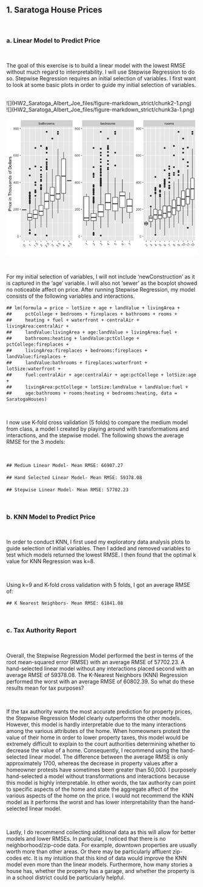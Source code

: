 ## 1. Saratoga House Prices

<br/>

### a. Linear Model to Predict Price

<br/>

The goal of this exercise is to build a linear model with the lowest
RMSE without much regard to interpretability. I will use Stepwise
Regression to do so. Stepwise Regression requires an initial selection
of variables. I first want to look at some basic plots in order to guide
my initial selection of variables.

<br/>
![](HW2_Saratoga_Albert_Joe_files/figure-markdown_strict/chunk2-1.png)

<br/>
![](HW2_Saratoga_Albert_Joe_files/figure-markdown_strict/chunk3a-1.png)
<br/>

![](HW2_Saratoga_Albert_Joe_files/figure-markdown_strict/chunk3b-1.png)

<br/>

For my initial selection of variables, I will not include
‘newConstruction’ as it is captured in the ‘age’ variable. I will also
not ‘sewer’ as the boxplot showed no noticeable affect on price. After
running Stepwise Regression, my model consists of the following
variables and interactions.

    ## lm(formula = price ~ lotSize + age + landValue + livingArea + 
    ##     pctCollege + bedrooms + fireplaces + bathrooms + rooms + 
    ##     heating + fuel + waterfront + centralAir + livingArea:centralAir + 
    ##     landValue:livingArea + age:landValue + livingArea:fuel + 
    ##     bathrooms:heating + landValue:pctCollege + pctCollege:fireplaces + 
    ##     livingArea:fireplaces + bedrooms:fireplaces + landValue:fireplaces + 
    ##     landValue:bathrooms + fireplaces:waterfront + lotSize:waterfront + 
    ##     fuel:centralAir + age:centralAir + age:pctCollege + lotSize:age + 
    ##     livingArea:pctCollege + lotSize:landValue + landValue:fuel + 
    ##     age:bathrooms + rooms:heating + bedrooms:heating, data = SaratogaHouses)

<br/>

I now use K-fold cross validation (5 folds) to compare the medium model
from class, a model I created by playing around with transformations and
interactions, and the stepwise model. The following shows the average
RMSE for the 3 models:

<br/>

    ## Medium Linear Model- Mean RMSE: 66907.27

    ## Hand Selected Linear Model- Mean RMSE: 59378.08

    ## Stepwise Linear Model- Mean RMSE: 57702.23

<br/>

### b. KNN Model to Predict Price

<br/>

In order to conduct KNN, I first used my exploratory data analysis plots
to guide selection of initial variables. Then I added and removed
variables to test which models returned the lowest RMSE. I then found
that the optimal k value for KNN Regression was k=8.

<br/>

Using k=9 and K-fold cross validation with 5 folds, I got an average
RMSE of:

    ## K Nearest Neighbors- Mean RMSE: 61841.08

<br/>

### c. Tax Authority Report

<br/>

Overall, the Stepwise Regression Model performed the best in terms of
the root mean-squared error (RMSE) with an average RMSE of 57702.23. A
hand-selected linear model without any interactions placed second with
an average RMSE of 59378.08. The K-Nearest Neighbors (KNN) Regression
performed the worst with an average RMSE of 60802.39. So what do these
results mean for tax purposes?

<br/>

If the tax authority wants the most accurate prediction for property
prices, the Stepwise Regression Model clearly outperforms the other
models. However, this model is hardly interpretable due to the many
interactions among the various attributes of the home. When homeowners
protest the value of their home in order to lower property taxes, this
model would be extremely difficult to explain to the court authorities
determining whether to decrease the value of a home. Consequently, I
recommend using the hand-selected linear model. The difference between
the average RMSE is only approximately 1700, whereas the decrease in
property values after a homeowner protests have sometimes been greater
than 50,000. I purposely hand-selected a model without transformations
and interactions because this model is highly interpretable. In other
words, the tax authority can point to specific aspects of the home and
state the aggregate affect of the various aspects of the home on the
price. I would not recommend the KNN model as it performs the worst and
has lower interpretability than the hand-selected linear model.

<br/>

Lastly, I do recommend collecting additional data as this will allow for
better models and lower RMSEs. In particular, I noticed that there is no
neighborhood/zip-code data. For example, downtown properties are usually
worth more than other areas. Or there may be particularly affluent
zip-codes etc. It is my intuition that this kind of data would improve
the KNN model even more than the linear models. Furthermore, how many
stories a house has, whether the property has a garage, and whether the
property is in a school district could be particularly helpful.
